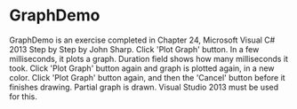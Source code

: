 GraphDemo
=========
GraphDemo is an exercise completed in Chapter 24, Microsoft Visual C# 2013 Step by Step by John Sharp.  Click 'Plot Graph' button. In a few milliseconds, it plots a graph.  Duration field shows how many milliseconds it took.  Click 'Plot Graph' button again 
and graph is plotted again, in a new color.  Click 'Plot Graph' button again, and then the 'Cancel' button before it finishes drawing.  Partial graph is drawn.  Visual Studio 2013 must be used for this.
